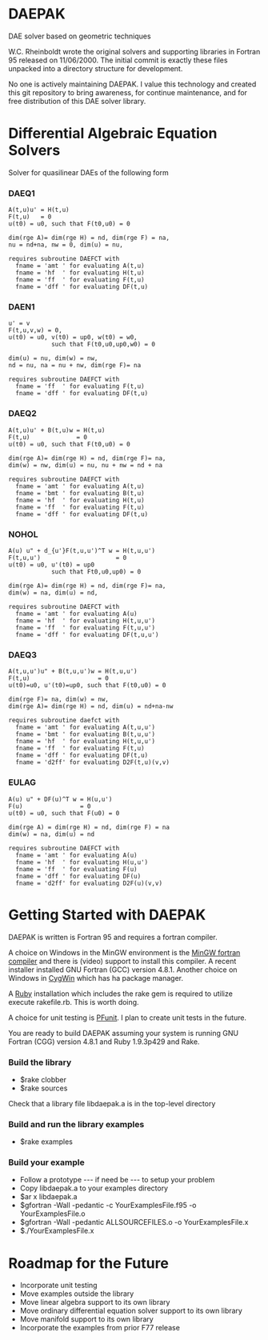 DAEPAK
======

DAE solver based on geometric techniques

W.C. Rheinboldt wrote the original solvers and supporting libraries in Fortran 95 released on 11/06/2000.
The initial commit is exactly these files unpacked into a directory structure for development.

No one is actively maintaining DAEPAK. I value this technology and created this git repository
to bring awareness, for continue maintenance, and for free distribution of this DAE solver library.


Differential Algebraic Equation Solvers
=======================================

Solver for quasilinear DAEs of the following form

### DAEQ1
    A(t,u)u' = H(t,u)
    F(t,u)   = 0
    u(t0) = u0, such that F(t0,u0) = 0
    
    dim(rge A)= dim(rge H) = nd, dim(rge F) = na, 
    nu = nd+na, nw = 0, dim(u) = nu,
    
    requires subroutine DAEFCT with 
      fname = 'amt ' for evaluating A(t,u)
      fname = 'hf  ' for evaluating H(t,u)
      fname = 'ff  ' for evaluating F(t,u)
      fname = 'dff ' for evaluating DF(t,u)

### DAEN1
    u' = v
    F(t,u,v,w) = 0,
    u(t0) = u0, v(t0) = up0, w(t0) = w0, 
                such that F(t0,u0,up0,w0) = 0
    
    dim(u) = nu, dim(w) = nw,
    nd = nu, na = nu + nw, dim(rge F)= na
    
    requires subroutine DAEFCT with 
      fname = 'ff  ' for evaluating F(t,u)
      fname = 'dff ' for evaluating DF(t,u)

### DAEQ2
    A(t,u)u' + B(t,u)w = H(t,u)
    F(t,u)             = 0
    u(t0) = u0, such that F(t0,u0) = 0
    
    dim(rge A)= dim(rge H) = nd, dim(rge F)= na, 
    dim(w) = nw, dim(u) = nu, nu + nw = nd + na
    
    requires subroutine DAEFCT with 
      fname = 'amt ' for evaluating A(t,u)
      fname = 'bmt ' for evaluating B(t,u)
      fname = 'hf  ' for evaluating H(t,u)
      fname = 'ff  ' for evaluating F(t,u)
      fname = 'dff ' for evaluating DF(t,u)

### NOHOL
    A(u) u" + d_{u'}F(t,u,u')^T w = H(t,u,u')
    F(t,u,u')                     = 0
    u(t0) = u0, u'(t0) = up0
                such that Ft0,u0,up0) = 0
    
    dim(rge A)= dim(rge H) = nd, dim(rge F)= na, 
    dim(w) = na, dim(u) = nd,
    
    requires subroutine DAEFCT with 
      fname = 'amt ' for evaluating A(u)
      fname = 'hf  ' for evaluating H(t,u,u')
      fname = 'ff  ' for evaluating F(t,u,u')
      fname = 'dff ' for evaluating DF(t,u,u')

### DAEQ3
    A(t,u,u')u" + B(t,u,u')w = H(t,u,u')
    F(t,u)                   = 0
    u(t0)=u0, u'(t0)=up0, such that F(t0,u0) = 0
    
    dim(rge F)= na, dim(w) = nw, 
    dim(rge A)= dim(rge H) = nd, dim(u) = nd+na-nw
    
    requires subroutine daefct with 
      fname = 'amt ' for evaluating A(t,u,u')
      fname = 'bmt ' for evaluating B(t,u,u')
      fname = 'hf  ' for evaluating H(t,u,u')
      fname = 'ff  ' for evaluating F(t,u)
      fname = 'dff ' for evaluating DF(t,u)
      fname = 'd2ff' for evaluating D2F(t,u)(v,v)

### EULAG
    A(u) u" + DF(u)^T w = H(u,u')
    F(u)                = 0
    u(t0) = u0, such that F(u0) = 0
    
    dim(rge A) = dim(rge H) = nd, dim(rge F) = na
    dim(w) = na, dim(u) = nd
    
    requires subroutine DAEFCT with 
      fname = 'amt ' for evaluating A(u)
      fname = 'hf  ' for evaluating H(u,u')
      fname = 'ff  ' for evaluating F(u)
      fname = 'dff ' for evaluating DF(u)
      fname = 'd2ff' for evaluating D2F(u)(v,v)

Getting Started with DAEPAK
===========================
DAEPAK is written is Fortran 95 and requires a fortran compiler.

A choice on Windows in the MinGW environment is the [MinGW fortran compiler](http://www.mingw.org)
and there is (video) support to install this compiler. A recent installer installed GNU Fortran (GCC) version 4.8.1.
Another choice on Windows in [CygWin](https://www.cygwin.com) which has ha package manager.

A [Ruby](http://www.ruby-doc.org) installation which includes the rake gem is required to utilize execute
rakefile.rb. This is worth doing.

A choice for unit testing is [PFunit](http://en.wikipedia.org/wiki/PFUnit). I plan to create unit tests in the future.

You are ready to build DAEPAK assuming your system is running GNU Fortran (CGG) version 4.8.1 and
Ruby 1.9.3p429 and Rake.
### Build the library
-  $rake clobber
-  $rake sources

Check that a library file libdaepak.a is in the top-level directory

### Build and run the library examples
-  $rake examples

### Build your example
-  Follow a prototype --- if need be --- to setup your problem
-  Copy libdaepak.a to your examples directory
-  $ar x libdaepak.a
-  $gfortran -Wall -pedantic -c YourExamplesFile.f95 -o YourExamplesFile.o
-  $gfortran -Wall -pedantic ALLSOURCEFILES.o -o YourExamplesFile.x
-  $./YourExamplesFile.x

Roadmap for the Future
======================
-  Incorporate unit testing
-  Move examples outside the library
-  Move linear algebra support to its own library
-  Move ordinary differential equation solver support to its own library
-  Move manifold support to its own library
-  Incorporate the examples from prior F77 release

